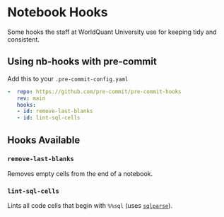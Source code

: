 # Notebook Hooks

Some hooks the staff at WorldQuant University use for keeping tidy and consistent.

## Using nb-hooks with pre-commit

Add this to your `.pre-commit-config.yaml`

```yaml
-  repo: https://github.com/pre-commit/pre-commit-hooks
   rev: main
   hooks:
   - id: remove-last-blanks
   - id: lint-sql-cells
```

## Hooks Available

### `remove-last-blanks`

Removes empty cells from the end of a notebook.

### `lint-sql-cells`

Lints all code cells that begin with `%%sql` (uses [`sqlparse`](https://github.com/andialbrecht/sqlparse)).
